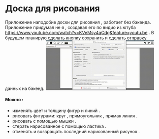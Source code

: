 # Доска для рисования

Приложение наподобие доски для рисовния , работает без бэкенда. Приложение придумал не я , создавал его по видио из ютуба https://www.youtube.com/watch?v=KVeMsy4qCdg&feature=youtu.be . В будущем планирую сделать кнопку сохранить и сделать отправку данных на бэкенд.
<img src="canvas-mover.gif" width="70%" height="70%"  />
#### Можно :
- изменять цвет и толщину фигур и линий .
- рисовать фигурами: круг , прямоугольник , прямая линия . 
- рисовать с помощью мышки .
- стерать нарисованное с помощью ластика .
- отменять и возвращать последний нарисованный рисунок .